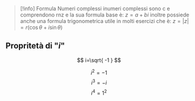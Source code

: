 


>[!info] Formula Numeri complessi
inumeri complessi sono c e comprendono rnz e la sua formula base è:
$z = a + bi$
>inoltre possiede anche una formula trigonometrica utile  in molti esercizi che è:
>$z = |z|= r (\cos\theta + i\sin\theta)$



## Propritetà di "$i$"
$$
i=\sqrt{ -1 }
$$

$$
i^2 =-1
$$
$$
i^3 =-i
$$
$$
i^4 =1^2
$$

	